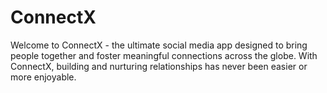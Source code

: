 # ConnectX
 Welcome to ConnectX - the ultimate social media app designed to bring people together and foster meaningful connections across the globe. With ConnectX, building and nurturing relationships has never been easier or more enjoyable.

